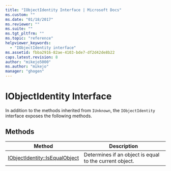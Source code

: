 ```yaml
---
title: "IObjectIdentity Interface | Microsoft Docs"
ms.custom: ""
ms.date: "01/18/2017"
ms.reviewer: ""
ms.suite: ""
ms.tgt_pltfrm: ""
ms.topic: "reference"
helpviewer_keywords:
  - "IObjectIdentity interface"
ms.assetid: fbba2916-82ae-4103-bde7-df2d42de8b22
caps.latest.revision: 8
author: "mikejo5000"
ms.author: "mikejo"
manager: "ghogen"
---
```

# IObjectIdentity Interface
In addition to the methods inherited from `IUnknown`, the `IObjectIdentity` interface exposes the following methods.

## Methods

|Method|Description|
|------------|-----------------|
|[IObjectIdentity::IsEqualObject](../../winscript/reference/iobjectidentity-isequalobject.md)|Determines if an object is equal to the current object.|